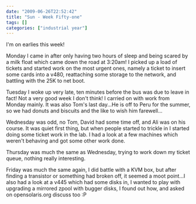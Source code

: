 ```yaml
---
date: "2009-06-26T22:52:42"
title: "Sun - Week Fifty-one"
tags: []
categories: ["industrial year"]
---
```


I'm on earlies this week!

Monday I came in after only having two hours of sleep and being scared by a milk float which came down the road at 3:20am! I picked up a load of tickets and started work on the most urgent ones, namely a ticket to insert some cards into a v480, reattaching some storage to the network, and battling with the 25K to net boot.
<!--more-->
Tuesday I woke up very late, ten minutes before the bus was due to leave in fact! Not a very good week I don't think! I carried on with work from Monday mainly. It was also Tom's last day...He is off to Peru for the summer, so we had donuts and biscuits and the like to wish him farewell...

Wednesday was odd, no Tom, David had some time off, and Ali was on his course.  It was quiet first thing, but when people started to trickle in I started doing some ticket work in the lab.  I had a look at a few machines which weren't behaving and got some other work done.

Thursday was much the same as Wednesday, trying to work down my ticket queue, nothing really interesting.

Friday was much the same again, I did battle with a KVM box, but after finding a transistor or something had broken off, it seemed a moot point...I also had a look at a v445 which had some disks in, I wanted to play with upgrading a mirrored zpool with bugger disks, I found out how, and asked on opensolaris.org discuss too :P
